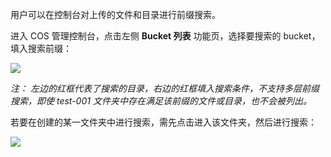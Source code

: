 用户可以在控制台对上传的文件和目录进行前缀搜索。

进入 COS 管理控制台，点击左侧 **Bucket 列表** 功能页，选择要搜索的 bucket，填入搜索前缀：

![](//mccdn.qcloud.com/static/img/88674d2367c9060b10889b263369d944/image.jpg)

*注： 左边的红框代表了搜索的目录，右边的红框填入搜索条件，不支持多层前缀搜索，即使 test-001 文件夹中存在满足该前缀的文件或目录，也不会被列出。*


若要在创建的某一文件夹中进行搜索，需先点击进入该文件夹，然后进行搜索：

![](//mccdn.qcloud.com/static/img/a94d3b92ea75ada21a23764f70a794da/image.jpg)
